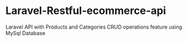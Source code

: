 # Laravel-Restful-ecommerce-api
 Laravel API with Products and Categories CRUD operations feature  using MySql Database 
